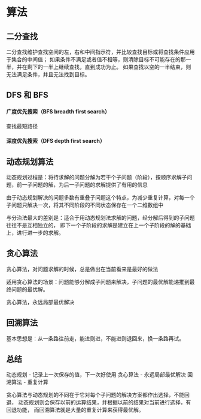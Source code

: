 # 算法

## 二分查找

二分查找维护查找空间的左，右和中间指示符，并比较查找目标或将查找条件应用于集合的中间值；
如果条件不满足或者值不相等，则清除目标不可能存在的那一半，并在剩下的一半上继续查找，直到成功为止。
如果查找以空的一半结束，则无法满足条件，并且无法找到目标。

## DFS 和 BFS

#### 广度优先搜索（BFS breadth first search）

查找最短路径

#### 深度优先搜索（DFS depth first search）

## 动态规划算法

动态规划过程是：将待求解的问题分解为若干个子问题（阶段），按顺序求解子问题，前一子问题的解，为后一子问题的求解提供了有用的信息

由于动态规划解决的问题多数有重叠子问题这个特点，为减少重复计算，对每一个子问题只解决一次，将其不同阶段的不同状态保存在一个二维数组中

与分治法最大的差别是：适合于用动态规划法求解的问题，经分解后得到的子问题往往不是互相独立的，
即下一个子阶段的求解是建立在上一个子阶段的解的基础上，进行进一步的求解。

## 贪心算法

贪心算法，对问题求解的时候，总是做出在当前看来是最好的做法

适用贪心算法的场景：问题能够分解成子问题来解决，子问题的最优解能递推到最终问题的最优解。

贪心算法，永远局部最优解决

## 回溯算法

基本思想是：从一条路往前走，能进则进，不能进则退回来，换一条路再试。

## 总结

动态规划 - 记录上一次保存的值，下一次好使用
贪心算法 - 永远局部最优解决
回溯算法 - 重复计算

贪心算法与动态规划的不同在于它对每个子问题的解决方案都作出选择，不能回退，
动态规划则会保存以前的运算结果，并根据以前的结果对当前进行选择，有回退功能，
而回溯算法就是大量的重复计算来获得最优解。
